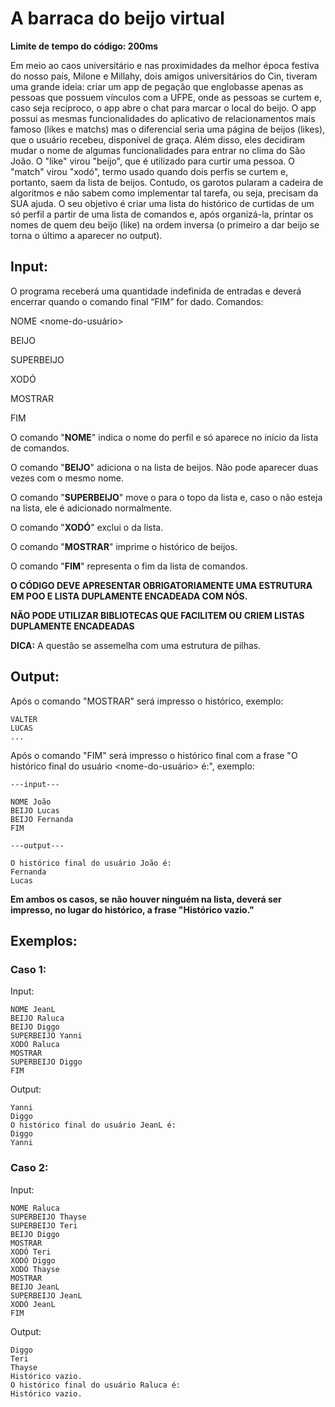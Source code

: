 # A barraca do beijo virtual

**Limite de tempo do código: 200ms**

Em meio ao caos universitário e nas proximidades da melhor época festiva do nosso país, Milone e Millahy, dois amigos universitários do Cin, tiveram uma grande ideia: criar um app de pegação que englobasse apenas as pessoas que possuem vínculos com a UFPE, onde as pessoas se curtem e, caso seja recíproco, o app abre o chat para marcar o local do beijo. O app possui as mesmas funcionalidades do aplicativo de relacionamentos mais famoso (likes e matchs) mas o diferencial seria uma página de beijos (likes), que o usuário recebeu, disponível de graça. Além disso, eles decidiram mudar o nome de algumas funcionalidades para entrar no clima do São João. O "like" virou "beijo", que é utilizado para curtir uma pessoa. O "match" virou "xodó", termo usado quando dois perfis se curtem e, portanto, saem da lista de beijos. Contudo, os garotos pularam a cadeira de algoritmos e não sabem como implementar tal tarefa, ou seja, precisam da SUA ajuda. O seu objetivo é criar uma lista do histórico de curtidas de um só perfil a partir de uma lista de comandos e, após organizá-la, printar os nomes de quem deu beijo (like) na ordem inversa (o primeiro a dar beijo se torna o último a aparecer no output).

## Input:

O programa receberá uma quantidade indefinida de entradas e deverá encerrar quando o comando final “FIM” for dado. Comandos:

NOME <nome-do-usuário>

BEIJO <nome-de-quem-deu-a-curtida>

SUPERBEIJO <nome-de-quem-deu-o-superlike>

XODÓ <nome-de-quem-deu-o-match>

MOSTRAR

FIM

O comando "**NOME**" indica o nome do perfil e só aparece no início da lista de comandos.

O comando "**BEIJO**" adiciona o <nome> na lista de beijos. Não pode aparecer duas vezes com o mesmo nome.

O comando "**SUPERBEIJO**" move o <nome> para o topo da lista e, caso o <nome> não esteja na lista, ele é adicionado normalmente.

O comando "**XODÓ**" exclui o <nome> da lista.

O comando "**MOSTRAR**" imprime o histórico de beijos.

O comando "**FIM**" representa o fim da lista de comandos.

**O CÓDIGO DEVE APRESENTAR OBRIGATORIAMENTE UMA ESTRUTURA EM POO E LISTA DUPLAMENTE ENCADEADA COM NÓS.**

**NÃO PODE UTILIZAR BIBLIOTECAS QUE FACILITEM OU CRIEM LISTAS DUPLAMENTE ENCADEADAS**

**DICA:** A questão se assemelha com uma estrutura de pilhas.

## Output:

Após o comando "MOSTRAR" será impresso o histórico, exemplo:

```
VALTER
LUCAS
...
```

Após o comando "FIM" será impresso o histórico final com a frase "O histórico final do usuário <nome-do-usuário> é:", exemplo:

```
---input---

NOME João
BEIJO Lucas
BEIJO Fernanda
FIM

---output---

O histórico final do usuário João é:
Fernanda
Lucas
```

**Em ambos os casos, se não houver ninguém na lista, deverá ser impresso, no lugar do histórico, a frase "Histórico vazio."**

## Exemplos:

### Caso 1:

Input:
```
NOME JeanL
BEIJO Raluca
BEIJO Diggo
SUPERBEIJO Yanni
XODÓ Raluca
MOSTRAR
SUPERBEIJO Diggo
FIM
```

Output:
```
Yanni
Diggo
O histórico final do usuário JeanL é:
Diggo
Yanni
```

### Caso 2:

Input:
```
NOME Raluca
SUPERBEIJO Thayse
SUPERBEIJO Teri
BEIJO Diggo
MOSTRAR
XODÓ Teri
XODÓ Diggo
XODÓ Thayse
MOSTRAR
BEIJO JeanL
SUPERBEIJO JeanL
XODÓ JeanL
FIM
```

Output:
```
Diggo
Teri
Thayse
Histórico vazio.
O histórico final do usuário Raluca é:
Histórico vazio.
```